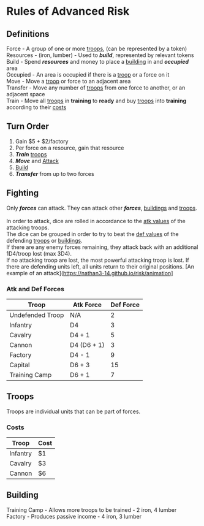 # Rules of Advanced Risk
## Definitions
Force - A group of one or more [troops](#troops), (can be represented by a token)<br>
Resources - (iron, lumber) - Used to ***build***, represented by relevant tokens<br>
Build - Spend ***resources*** and money to place a [building](#building) in and ***occupied*** area<br>
Occupied - An area is occupied if there is a [troop](#troops) or a force on it<br>
Move - Move a [troop](#troops) or force to an adjacent area<br>
Transfer - Move any number of [troops](#troops) from one force to another, or an adjacent space<br>
Train - Move all [troops](#troops) in **training** to **ready** and buy [troops](#troops) into **training** according to their [costs](#costs)<br>
## Turn Order
1. Gain $5 + $2/factory
2. Per force on a resource, gain that resource
3. ***Train*** [troops](#troops)
4. ***Move*** and [Attack](#fighting)
5. [Build](#building)
6. ***Transfer*** from up to two forces
## Fighting
Only ***forces*** can attack. They can attack other ***forces***, [buildings](#building) and [troops](#troops).<br><br>
In order to attack, dice are rolled in accordance to the [atk values](#atk-and-def-forces) of the attacking troops.<br>
The dice can be grouped in order to try to beat the [def values](#atk-and-def-forces) of the defending [troops](#troops) or [buildings](#building).<br>
If there are any enemy forces remaining, they attack back with an additional 1D4/troop lost (max 3D4).<br>
If no attacking troop are lost, the most powerful attacking troop is lost.
If there are defending units left, all units return to their original positions.
[An example of an attack](https://nathan3-14.github.io/risk/animation]
### Atk and Def Forces
Troop | Atk Force | Def Force
-|-|-
Undefended Troop | N/A | 2
Infantry | D4 | 3
Cavalry | D4 + 1 | 5
Cannon | D4 (D6 + 1) | 3
Factory | D4 - 1 | 9
Capital | D6 + 3 | 15
Training Camp | D6 + 1 | 7
## Troops
Troops are individual units that can be part of forces.
### Costs
Troop | Cost
-|-
Infantry | $1
Cavalry | $3
Cannon | $6
## Building
Training Camp - Allows more troops to be trained - 2 iron, 4 lumber<br>
Factory - Produces passive income - 4 iron, 3 lumber

